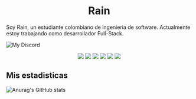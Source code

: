 <h1 align="center">
  <b>Rain</b>
</h1>
Soy Rain, un estudiante colombiano de ingenieria de software. Actualmente estoy trabajando como desarrollador Full-Stack.
<br>

![My Discord](https://discord-readme-badge.vercel.app/api?id=249600415040012309)

<p>
<div align="center">
  <img src="https://img.shields.io/badge/-HTML-c58545?style=for-the-badge&logo=html5&logoColor=c58545&labelColor=282828">
  <img src="https://img.shields.io/badge/-CSS-d1a01f?style=for-the-badge&logo=css3&logoColor=d1a01f&labelColor=282828">
  <img src="https://img.shields.io/badge/-Python-98b982?style=for-the-badge&logo=python&logoColor=98b982&labelColor=282828">
  <img src="https://img.shields.io/badge/JavaScript-323330?style=for-the-badge&logo=javascript&logoColor=282828">
  <img src="https://img.shields.io/badge/TypeScript-007ACC?style=for-the-badge&logo=typescript&logoColor=282828">
  <img src="https://img.shields.io/badge/MySQL-007ACC?style=for-the-badge&logo=mysql&logoColor=282828">
</div>
</p>

## Mis estadisticas

![Anurag's GitHub stats](https://github-readme-stats.vercel.app/api?username=1rainwall&show_icons=true&theme=tokyonight)
